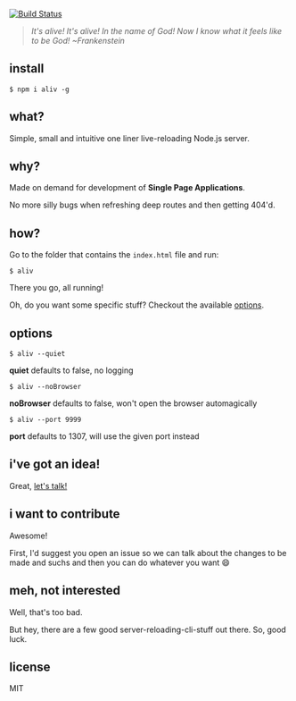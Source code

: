 [![Build Status](https://travis-ci.org/ericmdantas/aliv.svg?branch=master)](https://travis-ci.org/ericmdantas/aliv)

> *It's alive! It's alive! In the name of God! Now I know what it feels like to be God! ~Frankenstein*

## install 

```shell
$ npm i aliv -g
```

## what?

Simple, small and intuitive one liner live-reloading Node.js server.

## why?

Made on demand for development of **Single Page Applications**. 

No more silly bugs when refreshing deep routes and then getting 404'd.


## how?

Go to the folder that contains the `index.html` file and run:

```shell
$ aliv
```

There you go, all running!

Oh, do you want some specific stuff? Checkout the available <a href="#options">options</a>.


## options


```shell
$ aliv --quiet
``` 
**quiet** defaults to false, no logging


```shell
$ aliv --noBrowser
```
**noBrowser** defaults to false, won't open the browser automagically


```
$ aliv --port 9999
```
**port** defaults to 1307, will use the given port instead

## i've got an idea!

Great, [let's talk!](https://github.com/ericmdantas/aliv/issues/new)

## i want to contribute

Awesome! 

First, I'd suggest you open an issue so we can talk about the changes to be made and suchs and then you can do whatever you want :smile:

## meh, not interested

Well, that's too bad.

But hey, there are a few good server-reloading-cli-stuff out there. So, good luck.

## license

MIT
